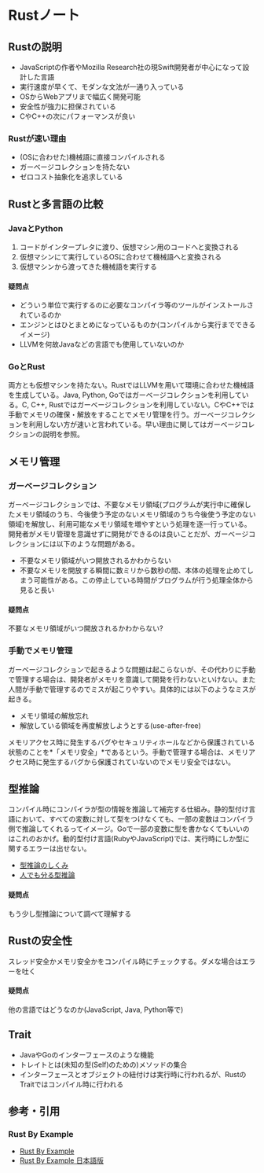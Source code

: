 # Rustノート
## Rustの説明
- JavaScriptの作者やMozilla Research社の現Swift開発者が中心になって設計した言語
- 実行速度が早くて、モダンな文法が一通り入っている
- OSからWebアプリまで幅広く開発可能
- 安全性が強力に担保されている
- CやC++の次にパフォーマンスが良い

### Rustが速い理由
- (OSに合わせた)機械語に直接コンパイルされる
- ガーベージコレクションを持たない
- ゼロコスト抽象化を追求している

## Rustと多言語の比較
### JavaとPython
1. コードがインタープレタに渡り、仮想マシン用のコードへと変換される
2. 仮想マシンにて実行しているOSに合わせて機械語へと変換される
3. 仮想マシンから渡ってきた機械語を実行する

#### 疑問点
- どういう単位で実行するのに必要なコンパイラ等のツールがインストールされているのか
- エンジンとはひとまとめになっているものか(コンパイルから実行までできるイメージ)
- LLVMを何故Javaなどの言語でも使用していないのか

### GoとRust
両方とも仮想マシンを持たない。RustではLLVMを用いて環境に合わせた機械語を生成している。Java, Python, Goではガーベージコレクションを利用している。C, C++, Rustではガーベージコレクションを利用していない。CやC++では手動でメモリの確保・解放をすることでメモリ管理を行う。ガーベージコレクションを利用しない方が速いと言われている。早い理由に関してはガーベージコレクションの説明を参照。

## メモリ管理
### ガーベージコレクション
ガーベージコレクションでは、不要なメモリ領域(プログラムが実行中に確保したメモリ領域のうち、今後使う予定のないメモリ領域のうち今後使う予定のない領域)を解放し、利用可能なメモリ領域を増やすという処理を逐一行っている。開発者がメモリ管理を意識せずに開発ができるのは良いことだが、ガーベージコレクションには以下のような問題がある。
- 不要なメモリ領域がいつ開放されるかわからない
- 不要なメモリを開放する瞬間に数ミリから数秒の間、本体の処理を止めてしまう可能性がある。この停止している時間がプログラムが行う処理全体から見ると長い

#### 疑問点
不要なメモリ領域がいつ開放されるかわからない?

### 手動でメモリ管理
ガーベージコレクションで起きるような問題は起こらないが、その代わりに手動で管理する場合は、開発者がメモリを意識して開発を行わないといけない。また人間が手動で管理するのでミスが起こりやすい。具体的には以下のようなミスが起きる。
- メモリ領域の解放忘れ
- 解放している領域を再度解放しようとする(use-after-free)

メモリアクセス時に発生するバグやセキュリティホールなどから保護されている状態のことを*「メモリ安全」*であるという。手動で管理する場合は、メモリアクセス時に発生するバグから保護されていないのでメモリ安全ではない。

## 型推論
コンパイル時にコンパイラが型の情報を推論して補完する仕組み。静的型付け言語において、すべての変数に対して型をつけなくても、一部の変数はコンパイラ側で推論してくれるってイメージ。Goで一部の変数に型を書かなくてもいいのはこれのおかげ。動的型付け言語(RubyやJavaScript)では、実行時にしか型に関するエラーは出せない。

- [型推論のしくみ](https://www.klab.com/jp/blog/tech/2015/1047569315.html)
- [人でも分る型推論](https://qiita.com/uint256_t/items/7d8c8feeffc03b388825)

#### 疑問点
もう少し型推論について調べて理解する

## Rustの安全性
スレッド安全かメモリ安全かをコンパイル時にチェックする。ダメな場合はエラーを吐く

#### 疑問点
他の言語ではどうなのか(JavaScript, Java, Python等で)

## Trait
- JavaやGoのインターフェースのような機能
- トレイトとは(未知の型(Self)のための)メソッドの集合
- インターフェースとオブジェクトの紐付けは実行時に行われるが、RustのTraitではコンパイル時に行われる

## 参考・引用
### Rust By Example
- [Rust By Example](https://doc.rust-lang.org/stable/rust-by-example/index.html)
- [Rust By Example 日本語版](https://doc.rust-jp.rs/book-ja/title-page.html)

